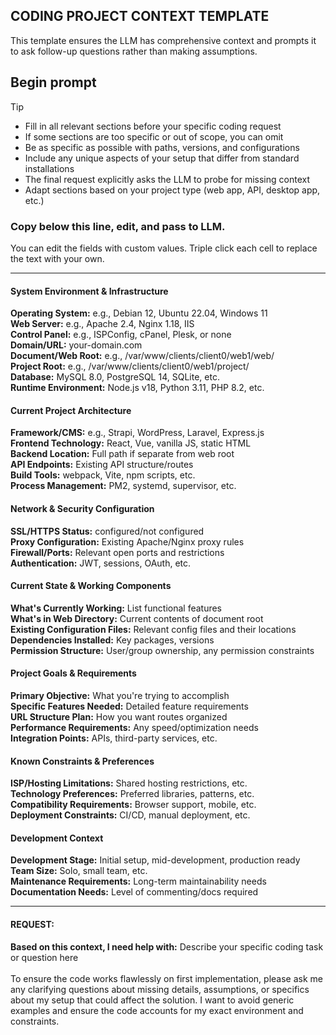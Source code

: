 ## CODING PROJECT CONTEXT TEMPLATE
This template ensures the LLM has comprehensive context and prompts it to ask follow-up questions rather than making assumptions.  
  
## Begin prompt

> [!TIP]
> - Fill in all relevant sections before your specific coding request
> - If some sections are too specific or out of scope, you can omit
> - Be as specific as possible with paths, versions, and configurations  
> - Include any unique aspects of your setup that differ from standard installations
> - The final request explicitly asks the LLM to probe for missing context
> - Adapt sections based on your project type (web app, API, desktop app, etc.)

### Copy below this line, edit, and pass to LLM.
You can edit the fields with custom values. Triple click each cell to replace the text with your own.

---

#### **System Environment & Infrastructure**

  <div class="section">
    <div class="field"><b>Operating System:</b> <span contenteditable="true">e.g., Debian 12, Ubuntu 22.04, Windows 11</span></div>
    <div class="field"><b>Web Server:</b> <span contenteditable="true">e.g., Apache 2.4, Nginx 1.18, IIS</span></div>
    <div class="field"><b>Control Panel:</b> <span contenteditable="true">e.g., ISPConfig, cPanel, Plesk, or none</span></div>
    <div class="field"><b>Domain/URL:</b> <span contenteditable="true">your-domain.com</span></div>
    <div class="field"><b>Document/Web Root:</b> <span contenteditable="true">e.g., /var/www/clients/client0/web1/web/</span></div>
    <div class="field"><b>Project Root:</b> <span contenteditable="true">e.g., /var/www/clients/client0/web1/project/</span></div>
    <div class="field"><b>Database:</b> <span contenteditable="true">MySQL 8.0, PostgreSQL 14, SQLite, etc.</span></div>
    <div class="field"><b>Runtime Environment:</b> <span contenteditable="true">Node.js v18, Python 3.11, PHP 8.2, etc.</span></div>
  </div>

#### **Current Project Architecture**

  <div class="section">
    <div class="field"><b>Framework/CMS:</b> <span contenteditable="true">e.g., Strapi, WordPress, Laravel, Express.js</span></div>
    <div class="field"><b>Frontend Technology:</b> <span contenteditable="true">React, Vue, vanilla JS, static HTML</span></div>
    <div class="field"><b>Backend Location:</b> <span contenteditable="true">Full path if separate from web root</span></div>
    <div class="field"><b>API Endpoints:</b> <span contenteditable="true" class="multiline">Existing API structure/routes</span></div>
    <div class="field"><b>Build Tools:</b> <span contenteditable="true">webpack, Vite, npm scripts, etc.</span></div>
    <div class="field"><b>Process Management:</b> <span contenteditable="true">PM2, systemd, supervisor, etc.</span></div>
  </div>

#### **Network & Security Configuration**

  <div class="section">
    <div class="field"><b>SSL/HTTPS Status:</b> <span contenteditable="true">configured/not configured</span></div>
    <div class="field"><b>Proxy Configuration:</b> <span contenteditable="true" class="multiline">Existing Apache/Nginx proxy rules</span></div>
    <div class="field"><b>Firewall/Ports:</b> <span contenteditable="true" class="multiline">Relevant open ports and restrictions</span></div>
    <div class="field"><b>Authentication:</b> <span contenteditable="true">JWT, sessions, OAuth, etc.</span></div>
  </div>

#### **Current State & Working Components**

  <div class="section">
    <div class="field"><b>What's Currently Working:</b> <span contenteditable="true" class="multiline big">List functional features</span></div>
    <div class="field"><b>What's in Web Directory:</b> <span contenteditable="true" class="multiline big">Current contents of document root</span></div>
    <div class="field"><b>Existing Configuration Files:</b> <span contenteditable="true" class="multiline big">Relevant config files and their locations</span></div>
    <div class="field"><b>Dependencies Installed:</b> <span contenteditable="true" class="multiline big">Key packages, versions</span></div>
    <div class="field"><b>Permission Structure:</b> <span contenteditable="true" class="multiline big">User/group ownership, any permission constraints</span></div>
  </div>

#### **Project Goals & Requirements**

  <div class="section">
    <div class="field"><b>Primary Objective:</b> <span contenteditable="true" class="multiline big">What you're trying to accomplish</span></div>
    <div class="field"><b>Specific Features Needed:</b> <span contenteditable="true" class="multiline big">Detailed feature requirements</span></div>
    <div class="field"><b>URL Structure Plan:</b> <span contenteditable="true" class="multiline">How you want routes organized</span></div>
    <div class="field"><b>Performance Requirements:</b> <span contenteditable="true" class="multiline">Any speed/optimization needs</span></div>
    <div class="field"><b>Integration Points:</b> <span contenteditable="true" class="multiline">APIs, third-party services, etc.</span></div>
  </div>

#### **Known Constraints & Preferences**
  <div class="section">
    <div class="field"><b>ISP/Hosting Limitations:</b> <span contenteditable="true" class="multiline">Shared hosting restrictions, etc.</span></div>
    <div class="field"><b>Technology Preferences:</b> <span contenteditable="true" class="multiline">Preferred libraries, patterns, etc.</span></div>
    <div class="field"><b>Compatibility Requirements:</b> <span contenteditable="true" class="multiline">Browser support, mobile, etc.</span></div>
    <div class="field"><b>Deployment Constraints:</b> <span contenteditable="true" class="multiline">CI/CD, manual deployment, etc.</span></div>
  </div>

#### **Development Context**

  <div class="section">
    <div class="field"><b>Development Stage:</b> <span contenteditable="true">Initial setup, mid-development, production ready</span></div>
    <div class="field"><b>Team Size:</b> <span contenteditable="true">Solo, small team, etc.</span></div>
    <div class="field"><b>Maintenance Requirements:</b> <span contenteditable="true" class="multiline">Long-term maintainability needs</span></div>
    <div class="field"><b>Documentation Needs:</b> <span contenteditable="true" class="multiline">Level of commenting/docs required</span></div>
  </div>
  
---

#### REQUEST:

  <div class="section">
    <div class="field"><b>Based on this context, I need help with:</b> <span contenteditable="true">Describe your specific coding task or question here</span></div>
  </div>
<br>
  <div class="section">
    To ensure the code works flawlessly on first implementation, please ask me any clarifying questions about missing details, assumptions, or specifics about my setup that could affect the solution. I want to avoid generic examples and ensure the code accounts for my exact environment and constraints.
  </div>




